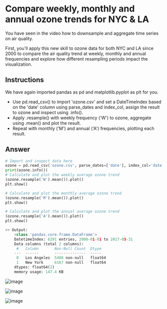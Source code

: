 # Compare weekly, monthly and annual ozone trends for NYC & LA
You have seen in the video how to downsample and aggregate time series on air quality.

First, you'll apply this new skill to ozone data for both NYC and LA since 2000 to compare the air quality trend at weekly, monthly and annual frequencies and explore how different resampling periods impact the visualization.

## Instructions
We have again imported pandas as pd and matplotlib.pyplot as plt for you.

- Use pd.read_csv() to import 'ozone.csv' and set a DateTimeIndex based on the 'date' column using parse_dates and index_col, assign the result to ozone and inspect using .info().
- Apply .resample() with weekly frequency ('W') to ozone, aggregate using .mean() and plot the result.
- Repeat with monthly ('M') and annual ('A') frequencies, plotting each result.

## Answer
```py
# Import and inspect data here
ozone = pd.read_csv('ozone.csv', parse_dates=['date'], index_col='date')
print(ozone.info())
# Calculate and plot the weekly average ozone trend
(ozone.resample('W').mean()).plot()
plt.show()

# Calculate and plot the monthly average ozone trend
(ozone.resample('M').mean()).plot()
plt.show()

# Calculate and plot the annual average ozone trend
(ozone.resample('A').mean()).plot()
plt.show()
```

```py
>> Output:
    <class 'pandas.core.frame.DataFrame'>
    DatetimeIndex: 6291 entries, 2000-01-01 to 2017-03-31
    Data columns (total 2 columns):
     #   Column       Non-Null Count  Dtype  
    ---  ------       --------------  -----  
     0   Los Angeles  5488 non-null   float64
     1   New York     6167 non-null   float64
    dtypes: float64(2)
    memory usage: 147.4 KB
```

![image](https://user-images.githubusercontent.com/70928356/234737547-3dc12b0c-003a-41ce-bd24-810f2c57c143.png)

![image](https://user-images.githubusercontent.com/70928356/234737611-b7c656ac-ac7b-4004-91b7-e41d683da994.png)

![image](https://user-images.githubusercontent.com/70928356/234737632-fc40f60c-08c6-4c75-a7ed-b2c5baec0e2b.png)
